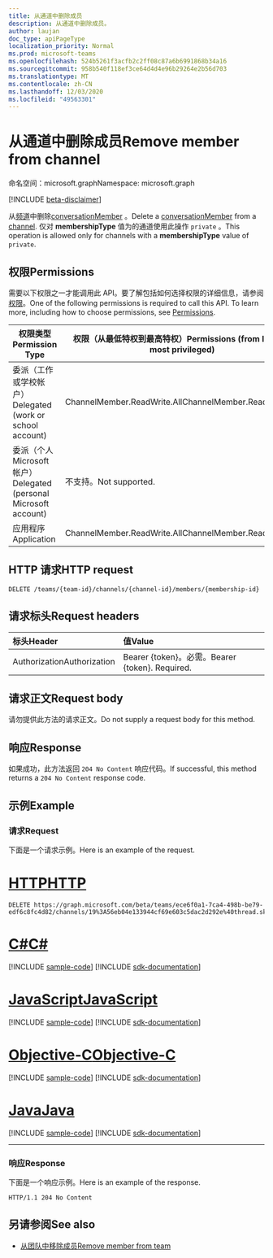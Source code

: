```yaml
---
title: 从通道中删除成员
description: 从通道中删除成员。
author: laujan
doc_type: apiPageType
localization_priority: Normal
ms.prod: microsoft-teams
ms.openlocfilehash: 524b5261f3acfb2c2ff08c87a6b6991868b34a16
ms.sourcegitcommit: 958b540f118ef3ce64d4d4e96b29264e2b56d703
ms.translationtype: MT
ms.contentlocale: zh-CN
ms.lasthandoff: 12/03/2020
ms.locfileid: "49563301"
---
```

# <a name="remove-member-from-channel"></a><span data-ttu-id="98741-103">从通道中删除成员</span><span class="sxs-lookup"><span data-stu-id="98741-103">Remove member from channel</span></span>

<span data-ttu-id="98741-104">命名空间：microsoft.graph</span><span class="sxs-lookup"><span data-stu-id="98741-104">Namespace: microsoft.graph</span></span>
 
[!INCLUDE [beta-disclaimer](../../includes/beta-disclaimer.md)]

<span data-ttu-id="98741-105">从[频道](../resources/channel.md)中删除[conversationMember](../resources/conversationmember.md) 。</span><span class="sxs-lookup"><span data-stu-id="98741-105">Delete a [conversationMember](../resources/conversationmember.md) from a [channel](../resources/channel.md).</span></span> <span data-ttu-id="98741-106">仅对 **membershipType** 值为的通道使用此操作 `private` 。</span><span class="sxs-lookup"><span data-stu-id="98741-106">This operation is allowed only for channels with a **membershipType** value of `private`.</span></span>


## <a name="permissions"></a><span data-ttu-id="98741-107">权限</span><span class="sxs-lookup"><span data-stu-id="98741-107">Permissions</span></span>

<span data-ttu-id="98741-p102">需要以下权限之一才能调用此 API。要了解包括如何选择权限的详细信息，请参阅[权限](/graph/permissions-reference)。</span><span class="sxs-lookup"><span data-stu-id="98741-p102">One of the following permissions is required to call this API. To learn more, including how to choose permissions, see [Permissions](/graph/permissions-reference).</span></span>

|<span data-ttu-id="98741-110">权限类型</span><span class="sxs-lookup"><span data-stu-id="98741-110">Permission Type</span></span>|<span data-ttu-id="98741-111">权限（从最低特权到最高特权）</span><span class="sxs-lookup"><span data-stu-id="98741-111">Permissions (from least to most privileged)</span></span>|
|---------|-------------|
|<span data-ttu-id="98741-112">委派（工作或学校帐户）</span><span class="sxs-lookup"><span data-stu-id="98741-112">Delegated (work or school account)</span></span>| <span data-ttu-id="98741-113">ChannelMember.ReadWrite.All</span><span class="sxs-lookup"><span data-stu-id="98741-113">ChannelMember.ReadWrite.All</span></span> |
|<span data-ttu-id="98741-114">委派（个人 Microsoft 帐户）</span><span class="sxs-lookup"><span data-stu-id="98741-114">Delegated (personal Microsoft account)</span></span>|<span data-ttu-id="98741-115">不支持。</span><span class="sxs-lookup"><span data-stu-id="98741-115">Not supported.</span></span>|
|<span data-ttu-id="98741-116">应用程序</span><span class="sxs-lookup"><span data-stu-id="98741-116">Application</span></span>| <span data-ttu-id="98741-117">ChannelMember.ReadWrite.All</span><span class="sxs-lookup"><span data-stu-id="98741-117">ChannelMember.ReadWrite.All</span></span> |

## <a name="http-request"></a><span data-ttu-id="98741-118">HTTP 请求</span><span class="sxs-lookup"><span data-stu-id="98741-118">HTTP request</span></span>
<!-- { "blockType": "ignored"} -->

```http
DELETE /teams/{team-id}/channels/{channel-id}/members/{membership-id}
```

## <a name="request-headers"></a><span data-ttu-id="98741-119">请求标头</span><span class="sxs-lookup"><span data-stu-id="98741-119">Request headers</span></span>

| <span data-ttu-id="98741-120">标头</span><span class="sxs-lookup"><span data-stu-id="98741-120">Header</span></span>       | <span data-ttu-id="98741-121">值</span><span class="sxs-lookup"><span data-stu-id="98741-121">Value</span></span> |
|:---------------|:--------|
| <span data-ttu-id="98741-122">Authorization</span><span class="sxs-lookup"><span data-stu-id="98741-122">Authorization</span></span>  | <span data-ttu-id="98741-p103">Bearer {token}。必需。</span><span class="sxs-lookup"><span data-stu-id="98741-p103">Bearer {token}. Required.</span></span>  |

## <a name="request-body"></a><span data-ttu-id="98741-125">请求正文</span><span class="sxs-lookup"><span data-stu-id="98741-125">Request body</span></span>

<span data-ttu-id="98741-126">请勿提供此方法的请求正文。</span><span class="sxs-lookup"><span data-stu-id="98741-126">Do not supply a request body for this method.</span></span>

## <a name="response"></a><span data-ttu-id="98741-127">响应</span><span class="sxs-lookup"><span data-stu-id="98741-127">Response</span></span>

<span data-ttu-id="98741-128">如果成功，此方法返回 `204 No Content` 响应代码。</span><span class="sxs-lookup"><span data-stu-id="98741-128">If successful, this method returns a `204 No Content` response code.</span></span>

## <a name="example"></a><span data-ttu-id="98741-129">示例</span><span class="sxs-lookup"><span data-stu-id="98741-129">Example</span></span>

### <a name="request"></a><span data-ttu-id="98741-130">请求</span><span class="sxs-lookup"><span data-stu-id="98741-130">Request</span></span>

<span data-ttu-id="98741-131">下面是一个请求示例。</span><span class="sxs-lookup"><span data-stu-id="98741-131">Here is an example of the request.</span></span>


# <a name="http"></a>[<span data-ttu-id="98741-132">HTTP</span><span class="sxs-lookup"><span data-stu-id="98741-132">HTTP</span></span>](#tab/http)
<!-- {
  "blockType": "request",
  "name": "delete_channel-member"
} -->
```http
DELETE https://graph.microsoft.com/beta/teams/ece6f0a1-7ca4-498b-be79-edf6c8fc4d82/channels/19%3A56eb04e133944cf69e603c5dac2d292e%40thread.skype/members/ZWUwZjVhZTItOGJjNi00YWU1LTg0NjYtN2RhZWViYmZhMDYyIyM3Mzc2MWYwNi0yYWM5LTQ2OWMtOWYxMC0yNzlhOGNjMjY3Zjk=
```
# <a name="c"></a>[<span data-ttu-id="98741-133">C#</span><span class="sxs-lookup"><span data-stu-id="98741-133">C#</span></span>](#tab/csharp)
[!INCLUDE [sample-code](../includes/snippets/csharp/delete-channel-member-csharp-snippets.md)]
[!INCLUDE [sdk-documentation](../includes/snippets/snippets-sdk-documentation-link.md)]

# <a name="javascript"></a>[<span data-ttu-id="98741-134">JavaScript</span><span class="sxs-lookup"><span data-stu-id="98741-134">JavaScript</span></span>](#tab/javascript)
[!INCLUDE [sample-code](../includes/snippets/javascript/delete-channel-member-javascript-snippets.md)]
[!INCLUDE [sdk-documentation](../includes/snippets/snippets-sdk-documentation-link.md)]

# <a name="objective-c"></a>[<span data-ttu-id="98741-135">Objective-C</span><span class="sxs-lookup"><span data-stu-id="98741-135">Objective-C</span></span>](#tab/objc)
[!INCLUDE [sample-code](../includes/snippets/objc/delete-channel-member-objc-snippets.md)]
[!INCLUDE [sdk-documentation](../includes/snippets/snippets-sdk-documentation-link.md)]

# <a name="java"></a>[<span data-ttu-id="98741-136">Java</span><span class="sxs-lookup"><span data-stu-id="98741-136">Java</span></span>](#tab/java)
[!INCLUDE [sample-code](../includes/snippets/java/delete-channel-member-java-snippets.md)]
[!INCLUDE [sdk-documentation](../includes/snippets/snippets-sdk-documentation-link.md)]

---


### <a name="response"></a><span data-ttu-id="98741-137">响应</span><span class="sxs-lookup"><span data-stu-id="98741-137">Response</span></span>

<span data-ttu-id="98741-138">下面是一个响应示例。</span><span class="sxs-lookup"><span data-stu-id="98741-138">Here is an example of the response.</span></span>

<!-- {
  "blockType": "response"
} -->
```http
HTTP/1.1 204 No Content
```

## <a name="see-also"></a><span data-ttu-id="98741-139">另请参阅</span><span class="sxs-lookup"><span data-stu-id="98741-139">See also</span></span>

- [<span data-ttu-id="98741-140">从团队中移除成员</span><span class="sxs-lookup"><span data-stu-id="98741-140">Remove member from team</span></span>](team-delete-members.md)

<!-- uuid: 8fcb5dbc-d5aa-4681-8e31-b001d5168d79
2015-10-25 14:57:30 UTC -->
<!--
{
  "type": "#page.annotation",
  "description": "Delete_channel_member",
  "keywords": "",
  "section": "documentation",
  "tocPath": "",
  "suppressions": [
  ]
}
-->

